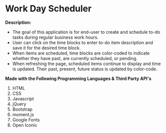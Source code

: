 # Work Day Scheduler

**Description:**

- The goal of this application is for end-user to create and schedule to-do tasks during regular business work hours.
- User can click on the time blocks to enter to-do item description and save it for the desired time block.
- When items are scheduled, time blocks are color-coded to indicate whether they have past, are currently scheduled, or pending.
- When refreshing the page, scheduled items continue to display and time is updated. Their past, present, future  status is updated by color-code.

**Made with the Following Programming Languages & Third Party API's**

1. HTML
2. CSS
3. Javascript
4. jQuery
5. Bootstrap
6. moment.js 
7. Google Fonts 
8. Open Iconic
